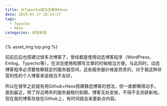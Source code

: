 ```yaml
---
title: 从Typecho成功迁移到Hexo
date: 2019-01-27 20:14:17
tags:
  - Typecho
  - Hexo
categories: 闲言碎语
---
```


{% asset_img top.png %}

前前后后也搭建过很多次博客了，曾经都是使用动态博客程序（WordPress、Emlog、Typecho等），在浏览使用和撰写文章的时候相当方便。与此同时，动态博客程序必须要依赖稳定的服务器空间，这些服务器价格是昂贵的，对于我这种非营利性的个人博客来说相当不友好。

<!-- more -->

所以在很早之前就有用Github+Hexo搭建静态博客的想法，但一直都懒得动手。直到最近，用了将近两年的服务器租约到期，博客无处安放，不得不去另辟新地。现在我的博客存放在Github上，有时间就会来更新点内容。

